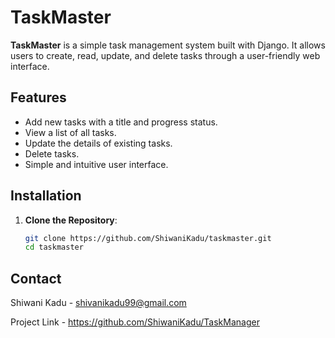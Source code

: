 # TaskMaster

**TaskMaster** is a simple task management system built with Django. It allows users to create, read, update, and delete tasks through a user-friendly web interface.

## Features

- Add new tasks with a title and progress status.
- View a list of all tasks.
- Update the details of existing tasks.
- Delete tasks.
- Simple and intuitive user interface.

## Installation

1. **Clone the Repository**:
   ```sh
   git clone https://github.com/ShiwaniKadu/taskmaster.git
   cd taskmaster
## Contact
Shiwani Kadu - shivanikadu99@gmail.com

Project Link - https://github.com/ShiwaniKadu/TaskManager
